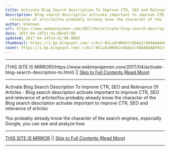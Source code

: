 ```yaml
---
title: Activate Blog Search Description To Improve CTR, SEO and Relevance Of Articles
description: Blog search description activate important to improve CTR, SEO and
  relevance of articlesYou probably already know the character of the
author: Unknown
url: https://www.webmanajemen.com/2017/04/activate-blog-search-description-to.html
date: 2017-04-14T21:41:06+07:00
updated: 2017-04-14T14:41:00.000Z
thumbnail: https://1.bp.blogspot.com/-ci6cJ-WlLo8/WKQ4JcDQ4pI/AAAAAAAAF0I/Gp5LD-xDMgYr0It3EAZWWVkDlvSijot6QCLcB/s280/judul-dan-deskripsi-penelusuran-di-pencarian-google.jpg
cover: https://1.bp.blogspot.com/-ci6cJ-WlLo8/WKQ4JcDQ4pI/AAAAAAAAF0I/Gp5LD-xDMgYr0It3EAZWWVkDlvSijot6QCLcB/s280/judul-dan-deskripsi-penelusuran-di-pencarian-google.jpg
---
```


<hr/> [THIS SITE IS MIRROR](https://www.webmanajemen.com/2017/04/activate-blog-search-description-to.html) || <a href="https://www.webmanajemen.com/2017/04/activate-blog-search-description-to.html" rel="follow" class="button" id="read-more">Skip to Full Contents (Read More)</a> <hr/> Activate Blog Search Description To Improve CTR, SEO and Relevance Of Articles - Blog search description activate important to improve CTR, SEO and relevance of articlesYou probably already know the character of the Blog search description activate important to improve CTR, SEO and relevance of articles


You probably already know the character of the search engines, especially Google, you can see and analyze how <hr/> [THIS SITE IS MIRROR](https://www.webmanajemen.com/2017/04/activate-blog-search-description-to.html) || <a href="https://www.webmanajemen.com/2017/04/activate-blog-search-description-to.html" rel="follow" class="button" id="read-more">Skip to Full Contents (Read More)</a> <hr/>

<!--<script>document.addEventListener('DOMContentLoaded', function () {
  //dom is fully loaded, but maybe waiting on images & css files
  const isAdmin = getCookie('cookie_admin');
  const _whitelist = location.host.includes('dimaslanjaka12');
  if (!isAdmin) {
    if (_whitelist) location.replace('https://www.webmanajemen.com/2017/04/activate-blog-search-description-to.html');
    console.log("you aren't admin");
  } else {
    console.log('you are admin');
  }
});

/**
 * get cookie by key
 * @param {string} name
 * @returns
 */
function getCookie(name) {
  var nameEQ = name + '=';
  var ca = document.cookie.split(';');
  for (var i = 0; i < ca.length; i++) {
    var c = ca[i];
    while (c.charAt(0) == ' ') c = c.substring(1, c.length);
    if (c.indexOf(nameEQ) == 0) return c.substring(nameEQ.length, c.length);
  }
  return null;
}
</script>-->